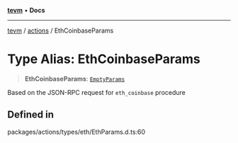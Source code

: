 [**tevm**](../../README.md) • **Docs**

***

[tevm](../../modules.md) / [actions](../README.md) / EthCoinbaseParams

# Type Alias: EthCoinbaseParams

> **EthCoinbaseParams**: [`EmptyParams`](../../index/type-aliases/EmptyParams.md)

Based on the JSON-RPC request for `eth_coinbase` procedure

## Defined in

packages/actions/types/eth/EthParams.d.ts:60
